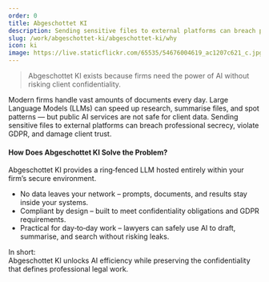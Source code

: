 ```yaml
---
order: 0
title: Abgeschottet KI
description: Sending sensitive files to external platforms can breach professional secrecy, violate GDPR, and damage client trust
slug: /work/abgeschottet-ki/abgeschottet-ki/why
icon: ki
image: https://live.staticflickr.com/65535/54676004619_ac1207c621_c.jpg
---
```


> Abgeschottet KI exists because firms need the power of AI without risking client confidentiality.

Modern firms handle vast amounts of documents every day. Large Language Models (LLMs) can speed up research, summarise files, and spot patterns — but public AI services are not safe for client data. Sending sensitive files to external platforms can breach professional secrecy, violate GDPR, and damage client trust.

#### How Does Abgeschottet KI Solve the Problem?

Abgeschottet KI provides a ring‑fenced LLM hosted entirely within your firm’s secure environment.

- No data leaves your network – prompts, documents, and results stay inside your systems.
- Compliant by design – built to meet confidentiality obligations and GDPR requirements.
- Practical for day‑to‑day work – lawyers can safely use AI to draft, summarise, and search without risking leaks.

In short:  
Abgeschottet KI unlocks AI efficiency while preserving the confidentiality that defines professional legal work.
